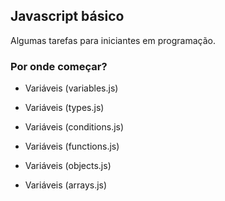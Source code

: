 ## Javascript básico

Algumas tarefas para iniciantes em programação.

### Por onde começar?

- Variáveis (variables.js)

- Variáveis (types.js)

- Variáveis (conditions.js)

- Variáveis (functions.js)

- Variáveis (objects.js)

- Variáveis (arrays.js)
